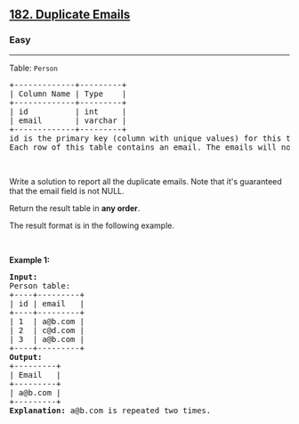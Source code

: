 <h2><a href="https://leetcode.com/problems/duplicate-emails/?envType=company&envId=google&favoriteSlug=google-thirty-days">182. Duplicate Emails</a></h2><h3>Easy</h3><hr><p>Table: <code>Person</code></p>

<pre>
+-------------+---------+
| Column Name | Type    |
+-------------+---------+
| id          | int     |
| email       | varchar |
+-------------+---------+
id is the primary key (column with unique values) for this table.
Each row of this table contains an email. The emails will not contain uppercase letters.
</pre>

<p>&nbsp;</p>

<p>Write a solution to report all the duplicate emails. Note that it&#39;s guaranteed that the email&nbsp;field is not NULL.</p>

<p>Return the result table in <strong>any order</strong>.</p>

<p>The&nbsp;result format is in the following example.</p>

<p>&nbsp;</p>
<p><strong class="example">Example 1:</strong></p>

<pre>
<strong>Input:</strong> 
Person table:
+----+---------+
| id | email   |
+----+---------+
| 1  | a@b.com |
| 2  | c@d.com |
| 3  | a@b.com |
+----+---------+
<strong>Output:</strong> 
+---------+
| Email   |
+---------+
| a@b.com |
+---------+
<strong>Explanation:</strong> a@b.com is repeated two times.
</pre>

